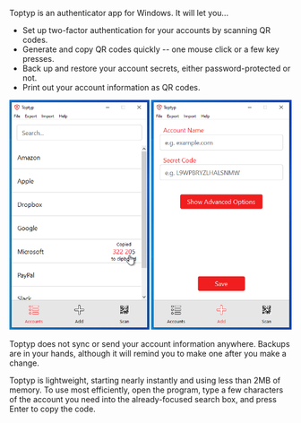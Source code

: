 Toptyp is an authenticator app for Windows. It will let you...

 - Set up two-factor authentication for your accounts by scanning QR codes.
 - Generate and copy QR codes quickly -- one mouse click or a few key presses.
 - Back up and restore your account secrets, either password-protected or not.
 - Print out your account information as QR codes.

<img src="https://raw.githubusercontent.com/PeterReid/toptyp/master/usage.png" />

Toptyp does not sync or send your account information anywhere. Backups are in your hands, although it will remind you to make one after you make a change.

Toptyp is lightweight, starting nearly instantly and using less than 2MB of memory. To use most efficiently, open the program, type a few characters of the account you need into the already-focused search box, and press Enter to copy the code.
